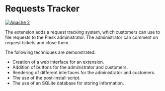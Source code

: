 # Requests Tracker

[![Apache 2](http://img.shields.io/badge/license-Apache%202-blue.svg)](http://www.apache.org/licenses/LICENSE-2.0)

The extension adds a request tracking system, which customers can use to file requests to the Plesk administrator. The administrator can comment on request tickets and close them.

The following techniques are demonstrated:
* Creation of a web interface for an extension.
* Addition of buttons for the administrator and customers.
* Rendering of different interfaces for the administrator and customers.
* The use of the post-install script.
* The use of an SQLite database for storing information.
